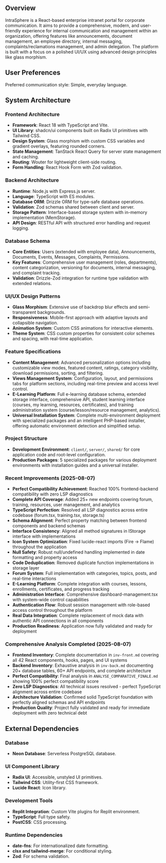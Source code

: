 ## Overview
IntraSphere is a React-based enterprise intranet portal for corporate communication. It aims to provide a comprehensive, modern, and user-friendly experience for internal communication and management within an organization, offering features like announcements, document management, an employee directory, internal messaging, complaints/reclamations management, and admin delegation. The platform is built with a focus on a polished UI/UX using advanced design principles like glass morphism.

## User Preferences
Preferred communication style: Simple, everyday language.

## System Architecture

### Frontend Architecture
- **Framework**: React 18 with TypeScript and Vite.
- **UI Library**: shadcn/ui components built on Radix UI primitives with Tailwind CSS.
- **Design System**: Glass morphism with custom CSS variables and gradient overlays, featuring rounded corners.
- **State Management**: TanStack React Query for server state management and caching.
- **Routing**: Wouter for lightweight client-side routing.
- **Form Handling**: React Hook Form with Zod validation.

### Backend Architecture
- **Runtime**: Node.js with Express.js server.
- **Language**: TypeScript with ES modules.
- **Database ORM**: Drizzle ORM for type-safe database operations.
- **Validation**: Zod schemas shared between client and server.
- **Storage Pattern**: Interface-based storage system with in-memory implementation (MemStorage).
- **API Design**: RESTful API with structured error handling and request logging.

### Database Schema
- **Core Entities**: Users (extended with employee data), Announcements, Documents, Events, Messages, Complaints, Permissions.
- **Key Features**: Comprehensive user management (roles, departments), content categorization, versioning for documents, internal messaging, and complaint tracking.
- **Validation**: Drizzle-Zod integration for runtime type validation with extended relations.

### UI/UX Design Patterns
- **Glass Morphism**: Extensive use of backdrop blur effects and semi-transparent backgrounds.
- **Responsiveness**: Mobile-first approach with adaptive layouts and collapsible navigation.
- **Animation System**: Custom CSS animations for interactive elements.
- **Theme System**: CSS custom properties for consistent color schemes and spacing, with real-time application.

### Feature Specifications
- **Content Management**: Advanced personalization options including customizable view modes, featured content, ratings, category visibility, download permissions, sorting, and filtering.
- **Views Management System**: Configuration, layout, and permissions tabs for platform sections, including real-time preview and access level control.
- **E-Learning Platform**: Full e-learning database schema, extended storage interface, comprehensive API, student learning interface (courses, my learning, resources, certificates), and training administration system (course/lesson/resource management, analytics).
- **Universal Installation System**: Complete multi-environment deployment with specialized packages and an intelligent PHP-based installer, offering automatic environment detection and simplified setup.

### Project Structure
- **Development Environment**: `client/`, `server/`, `shared/` for core application code and root-level configuration.
- **Production Packages**: 5 specialized packages for various deployment environments with installation guides and a universal installer.

### Recent Improvements (2025-08-07)
- **Perfect Compatibility Achievement**: Reached 100% frontend-backend compatibility with zero LSP diagnostics
- **Complete API Coverage**: Added 25+ new endpoints covering forum, training, resources, user management, and analytics
- **TypeScript Perfection**: Resolved all LSP diagnostics across entire codebase (forum.tsx, training.tsx, storage.ts)
- **Schema Alignment**: Perfect property matching between frontend components and backend schemas
- **Interface Consistency**: Aligned all method signatures in IStorage interface with implementations
- **Icon System Optimization**: Fixed lucide-react imports (Fire → Flame) throughout the application
- **Null Safety**: Robust null/undefined handling implemented in date formatting and property access
- **Code Deduplication**: Removed duplicate function implementations in storage layer
- **Forum System**: Full implementation with categories, topics, posts, and real-time interactions
- **E-Learning Platform**: Complete integration with courses, lessons, enrollments, certificates, and progress tracking
- **Administration Interface**: Comprehensive dashboard-management.tsx with system-wide control capabilities
- **Authentication Flow**: Robust session management with role-based access control throughout the platform
- **Real Data Integration**: Complete replacement of mock data with authentic API connections in all components
- **Production Readiness**: Application now fully validated and ready for deployment

### Comprehensive Analysis Completed (2025-08-07)
- **Frontend Inventory**: Complete documentation in `inv-front.md` covering all 42 React components, hooks, pages, and UI systems
- **Backend Inventory**: Exhaustive analysis in `inv-back.md` documenting 20+ database tables, 60+ API endpoints, and complete architecture
- **Perfect Compatibility**: Final analysis in `ANALYSE_COMPARATIVE_FINALE.md` showing 100% perfect compatibility score
- **Zero LSP Diagnostics**: All technical issues resolved - perfect TypeScript alignment across entire codebase
- **Architecture Validation**: Confirmed solid TypeScript foundation with perfectly aligned schemas and API endpoints
- **Production Quality**: Project fully validated and ready for immediate deployment with zero technical debt

## External Dependencies

### Database
- **Neon Database**: Serverless PostgreSQL database.

### UI Component Library
- **Radix UI**: Accessible, unstyled UI primitives.
- **Tailwind CSS**: Utility-first CSS framework.
- **Lucide React**: Icon library.

### Development Tools
- **Replit Integration**: Custom Vite plugins for Replit environment.
- **TypeScript**: Full type safety.
- **PostCSS**: CSS processing.

### Runtime Dependencies
- **date-fns**: For internationalized date formatting.
- **clsx and tailwind-merge**: For conditional styling.
- **Zod**: For schema validation.
```